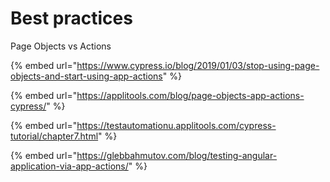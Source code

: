 # Best practices

Page Objects vs Actions

{% embed url="https://www.cypress.io/blog/2019/01/03/stop-using-page-objects-and-start-using-app-actions" %}

{% embed url="https://applitools.com/blog/page-objects-app-actions-cypress/" %}

{% embed url="https://testautomationu.applitools.com/cypress-tutorial/chapter7.html" %}

{% embed url="https://glebbahmutov.com/blog/testing-angular-application-via-app-actions/" %}



